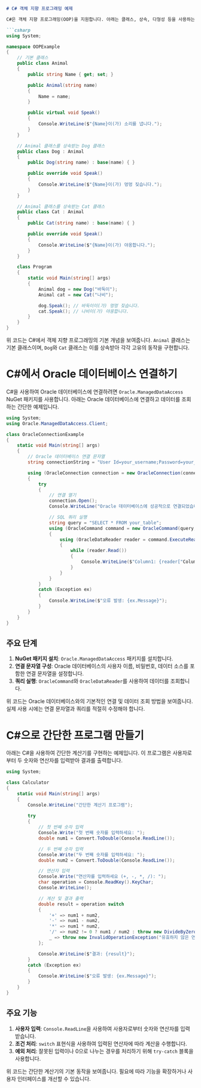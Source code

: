 ```markdown
# C# 객체 지향 프로그래밍 예제

C#은 객체 지향 프로그래밍(OOP)을 지원합니다. 아래는 클래스, 상속, 다형성 등을 사용하는 간단한 예제입니다.

```csharp
using System;

namespace OOPExample
{
    // 기본 클래스
    public class Animal
    {
        public string Name { get; set; }

        public Animal(string name)
        {
            Name = name;
        }

        public virtual void Speak()
        {
            Console.WriteLine($"{Name}이(가) 소리를 냅니다.");
        }
    }

    // Animal 클래스를 상속받는 Dog 클래스
    public class Dog : Animal
    {
        public Dog(string name) : base(name) { }

        public override void Speak()
        {
            Console.WriteLine($"{Name}이(가) 멍멍 짖습니다.");
        }
    }

    // Animal 클래스를 상속받는 Cat 클래스
    public class Cat : Animal
    {
        public Cat(string name) : base(name) { }

        public override void Speak()
        {
            Console.WriteLine($"{Name}이(가) 야옹합니다.");
        }
    }

    class Program
    {
        static void Main(string[] args)
        {
            Animal dog = new Dog("바둑이");
            Animal cat = new Cat("나비");

            dog.Speak(); // 바둑이이(가) 멍멍 짖습니다.
            cat.Speak(); // 나비이(가) 야옹합니다.
        }
    }
}
```

위 코드는 C#에서 객체 지향 프로그래밍의 기본 개념을 보여줍니다. `Animal` 클래스는 기본 클래스이며, `Dog`와 `Cat` 클래스는 이를 상속받아 각각 고유의 동작을 구현합니다.

# C#에서 Oracle 데이터베이스 연결하기

C#을 사용하여 Oracle 데이터베이스에 연결하려면 `Oracle.ManagedDataAccess` NuGet 패키지를 사용합니다. 아래는 Oracle 데이터베이스에 연결하고 데이터를 조회하는 간단한 예제입니다.

```csharp
using System;
using Oracle.ManagedDataAccess.Client;

class OracleConnectionExample
{
    static void Main(string[] args)
    {
        // Oracle 데이터베이스 연결 문자열
        string connectionString = "User Id=your_username;Password=your_password;Data Source=your_datasource";

        using (OracleConnection connection = new OracleConnection(connectionString))
        {
            try
            {
                // 연결 열기
                connection.Open();
                Console.WriteLine("Oracle 데이터베이스에 성공적으로 연결되었습니다.");

                // SQL 쿼리 실행
                string query = "SELECT * FROM your_table";
                using (OracleCommand command = new OracleCommand(query, connection))
                {
                    using (OracleDataReader reader = command.ExecuteReader())
                    {
                        while (reader.Read())
                        {
                            Console.WriteLine($"Column1: {reader["Column1"]}, Column2: {reader["Column2"]}");
                        }
                    }
                }
            }
            catch (Exception ex)
            {
                Console.WriteLine($"오류 발생: {ex.Message}");
            }
        }
    }
}
```

## 주요 단계
1. **NuGet 패키지 설치**: `Oracle.ManagedDataAccess` 패키지를 설치합니다.
2. **연결 문자열 구성**: Oracle 데이터베이스의 사용자 이름, 비밀번호, 데이터 소스를 포함한 연결 문자열을 설정합니다.
3. **쿼리 실행**: `OracleCommand`와 `OracleDataReader`를 사용하여 데이터를 조회합니다.

위 코드는 Oracle 데이터베이스와의 기본적인 연결 및 데이터 조회 방법을 보여줍니다. 실제 사용 시에는 연결 문자열과 쿼리를 적절히 수정해야 합니다.

# C#으로 간단한 프로그램 만들기

아래는 C#을 사용하여 간단한 계산기를 구현하는 예제입니다. 이 프로그램은 사용자로부터 두 숫자와 연산자를 입력받아 결과를 출력합니다.

```csharp
using System;

class Calculator
{
    static void Main(string[] args)
    {
        Console.WriteLine("간단한 계산기 프로그램");
        
        try
        {
            // 첫 번째 숫자 입력
            Console.Write("첫 번째 숫자를 입력하세요: ");
            double num1 = Convert.ToDouble(Console.ReadLine());

            // 두 번째 숫자 입력
            Console.Write("두 번째 숫자를 입력하세요: ");
            double num2 = Convert.ToDouble(Console.ReadLine());

            // 연산자 입력
            Console.Write("연산자를 입력하세요 (+, -, *, /): ");
            char operation = Console.ReadKey().KeyChar;
            Console.WriteLine();

            // 계산 및 결과 출력
            double result = operation switch
            {
                '+' => num1 + num2,
                '-' => num1 - num2,
                '*' => num1 * num2,
                '/' => num2 != 0 ? num1 / num2 : throw new DivideByZeroException("0으로 나눌 수 없습니다."),
                _ => throw new InvalidOperationException("유효하지 않은 연산자입니다.")
            };

            Console.WriteLine($"결과: {result}");
        }
        catch (Exception ex)
        {
            Console.WriteLine($"오류 발생: {ex.Message}");
        }
    }
}
```

## 주요 기능
1. **사용자 입력**: `Console.ReadLine`을 사용하여 사용자로부터 숫자와 연산자를 입력받습니다.
2. **조건 처리**: `switch` 표현식을 사용하여 입력된 연산자에 따라 계산을 수행합니다.
3. **예외 처리**: 잘못된 입력이나 0으로 나누는 경우를 처리하기 위해 `try-catch` 블록을 사용합니다.

위 코드는 간단한 계산기의 기본 동작을 보여줍니다. 필요에 따라 기능을 확장하거나 사용자 인터페이스를 개선할 수 있습니다.